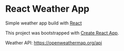 # React Weather App

Simple weather app build with [React](https://reactjs.org/)

This project was bootstrapped with [Create React App](https://github.com/facebookincubator/create-react-app).

Weather API: https://openweathermap.org/api

